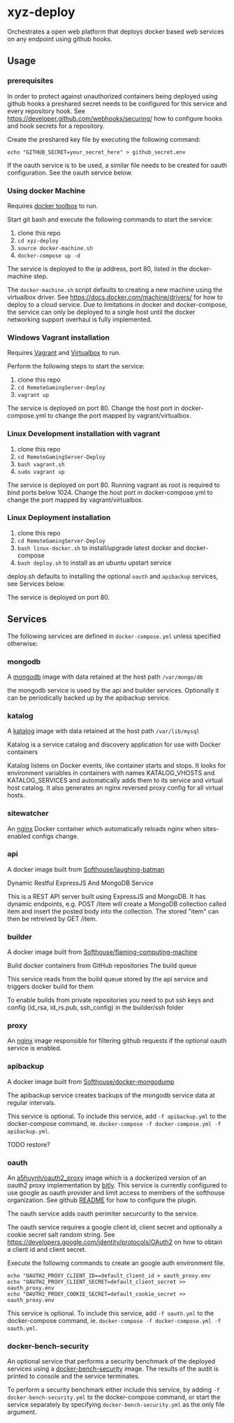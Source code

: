 # xyz-deploy

Orchestrates a open web platform that deploys docker based web services on any endpoint using github hooks.

## Usage

### prerequisites

In order to protect against unauthorized containers being deployed using github hooks a preshared secret needs to be configured for this service and every repository hook. See https://developer.github.com/webhooks/securing/ how to configure hooks and hook secrets for a repository.

Create the preshared key file by executing the following command:

```
echo "GITHUB_SECRET=your_secret_here" > github_secret.env
```

If the oauth service is to be used, a similar file needs to be created for oauth configuration. See the oauth service below.

### Using docker Machine

Requires [docker toolbox](https://www.docker.com/docker-toolbox) to run.

Start git bash and execute the following commands to start the service:

1. clone this repo
1. ```cd xyz-deploy```
1. ```source docker-machine.sh```
1. ```docker-compose up -d```

The service is deployed to the ip address, port 80, listed in the docker-machine step.

The ```docker-machine.sh``` script defaults to creating a new machine using the virtualbox driver. See https://docs.docker.com/machine/drivers/ for how to deploy to a cloud service. Due to limitations in docker and docker-compose, the service can only be deployed to a single host until the docker networking support overhaul is fully implemented.

### Windows Vagrant installation

Requires [Vagrant](https://www.vagrantup.com/downloads.html) and [Virtualbox](https://www.virtualbox.org/wiki/Downloads) to run.

Perform the following steps to start the service:

1. clone this repo
1. ```cd RemoteGamingServer-Deploy```
1. ```vagrant up```

The service is deployed on port 80. Change the host port in docker-compose.yml to change the port mapped by vagrant/virtualbox.

### Linux Development installation with vagrant

1. clone this repo
1. ```cd RemoteGamingServer-Deploy```
1. ```bash vagrant.sh```
1. ```sudo vagrant up```

The service is deployed on port 80. Running vagrant as root is required to bind ports below 1024. Change the host port in docker-compose.yml to change the port mapped by vagrant/virtualbox.

### Linux Deployment installation

1. clone this repo
1. ```cd RemoteGamingServer-Deploy```
1. ```bash linux-docker.sh``` to install/upgrade latest docker and docker-compose
1. ```bash deploy.sh``` to install as an ubuntu upstart service

deploy.sh defaults to installing the optional ```oauth``` and ```apibackup``` services, see Services below.

The service is deployed on port 80.

## Services

The following services are defined in ```docker-compose.yml``` unless specified otherwise:

### mongodb

A [mongodb](https://hub.docker.com/_/mongodb/) image with data retained at the host path ```/var/mongo/db```

the mongodb service is used by the api and builder services. Optionally it can be periodically backed up by the apibackup service.

### katalog

A [katalog](https://hub.docker.com/r/joakimbeng/katalog/) image with data retained at the host path ```/var/lib/mysql```

Katalog is a service catalog and discovery application for use with Docker containers

Katalog listens on Docker events, like container starts and stops.
It looks for environment variables in containers with names KATALOG_VHOSTS and KATALOG_SERVICES and automatically adds them to its service and virtual host catalog. It also generates an nginx reversed proxy config for all virtual hosts.

### sitewatcher

An [nginx](https://hub.docker.com/_/nginx/) Docker container which automatically reloads nginx when sites-enabled configs change.

### api

A docker image built from [Softhouse/laughing-batman](https://github.com/Softhouse/laughing-batman)

Dynamic Restful ExpressJS And MongoDB Service

This is a REST API server built using ExpressJS and MongoDB. It has dynamic endpoints, e.g. POST /item will create a MongoDB collection called item and insert the posted body into the collection. The stored "item" can then be retreived by GET /item.

### builder

A docker image built from [Softhouse/flaming-computing-machine](https://github.com/Softhouse/flaming-computing-machine.git)

Build docker containers from GitHub repositories
The build queue

This service reads from the build queue stored by the api service and triggers docker build for them

To enable builds from private repositories you need to put ssh keys and config (id_rsa, id_rs.pub, ssh_config) in the builder/ssh folder

### proxy

An [nginx](https://hub.docker.com/_/nginx/) image responsible for filtering github requests if the optional oauth service is enabled.

### apibackup

A docker image built from [Softhouse/docker-mongodump](https://github.com/Softhouse/docker-mongodump.git)

The apibackup service creates backups of the mongodb service data at regular intervals.

This service is optional. To include this service, add ```-f apibackup.yml``` to the docker-compose command, ie. ```docker-compose -f docker-compose.yml -f apibackup.yml```.

TODO restore?

### oauth

An [a5huynh/oauth2_proxy](https://hub.docker.com/r/a5huynh/oauth2_proxy) image which is a dockerized version of an oauth2 proxy implementation by [bitly](https://bitly.com). This service is currently configured to use google as oauth provider and limit access to members of the softhouse organization.
See github [README](https://github.com/bitly/oauth2_proxy/blob/master/README.md) for how to configure the plugin.

The oauth service adds oauth perimiter securcurity to the service.

The oauth service requires a google client id, client secret and optionally a cookie secret salt random string. See https://developers.google.com/identity/protocols/OAuth2 on how to obtain a client id and client secret.

Execute the following commands to create an google auth environment file.

```
echo "OAUTH2_PROXY_CLIENT_ID==default_client_id > oauth_proxy.env
echo "OAUTH2_PROXY_CLIENT_SECRET=default_client_secret >> oauth_proxy.env
echo "OAUTH2_PROXY_COOKIE_SECRET=default_cookie_secret >> oauth_proxy.env
```

This service is optional. To include this service, add ```-f oauth.yml``` to the docker-compose command, ie. ```docker-compose -f docker-compose.yml -f oauth.yml```.


### docker-bench-security

An optional service that performs a security benchmark of the deployed services using a [docker-bench-security](https://github.com/docker/docker-bench-security) image. The results of the audit is printed to console and the service terminates.

To perform a security benchmark either include this service, by adding ```-f docker-bench-security.yml``` to the docker-compose command, or start the service separately by specifying ```docker-bench-security.yml``` as the only file argument.
